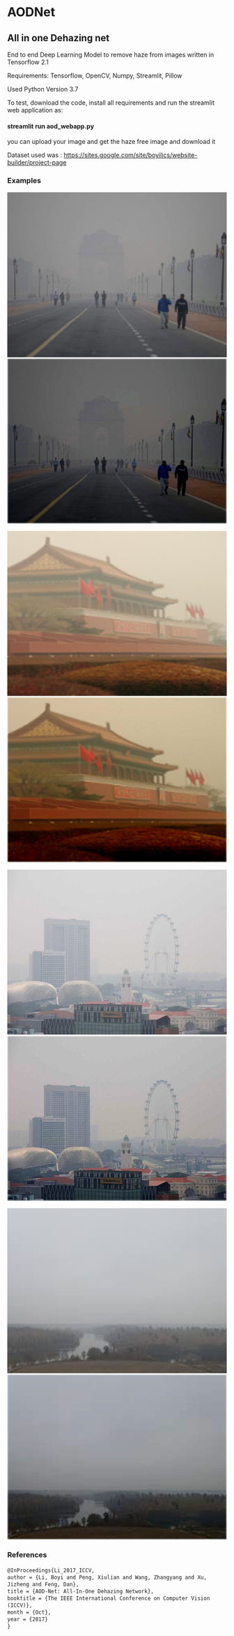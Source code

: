 # AODNet

## All in one Dehazing net

End to end Deep Learning Model to remove haze from images written in Tensorflow 2.1

Requirements:
Tensorflow, OpenCV, Numpy, Streamlit, Pillow

Used Python Version 3.7

To test, download the code, install all requirements and run the streamlit web application as:

#### streamlit run aod_webapp.py 

you can upload your image and get the haze free image and download it


Dataset used was : https://sites.google.com/site/boyilics/website-builder/project-page

### Examples 

![Exmaple-1](/test_images/test-1.jpg)  ![Exmaple-1](/test_images/test-1-output.jpeg) 

![Exmaple-2](/test_images/test-2.jpg)  ![Exmaple-2](/test_images/test-2-output.jpeg)

![Exmaple-3](/test_images/test-3.jpg)  ![Exmaple-1](/test_images/test-3-output.jpeg) 

![Exmaple-1](/test_images/test-4.jpg)  ![Exmaple-1](/test_images/test-4-output.jpeg) 

### References

```
@InProceedings{Li_2017_ICCV,
author = {Li, Boyi and Peng, Xiulian and Wang, Zhangyang and Xu, Jizheng and Feng, Dan},
title = {AOD-Net: All-In-One Dehazing Network},
booktitle = {The IEEE International Conference on Computer Vision (ICCV)},
month = {Oct},
year = {2017}
}
```


